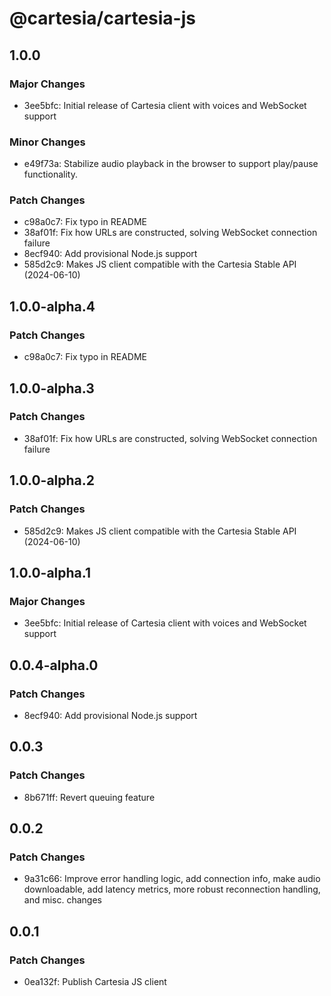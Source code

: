 # @cartesia/cartesia-js

## 1.0.0

### Major Changes

- 3ee5bfc: Initial release of Cartesia client with voices and WebSocket support

### Minor Changes

- e49f73a: Stabilize audio playback in the browser to support play/pause functionality.

### Patch Changes

- c98a0c7: Fix typo in README
- 38af01f: Fix how URLs are constructed, solving WebSocket connection failure
- 8ecf940: Add provisional Node.js support
- 585d2c9: Makes JS client compatible with the Cartesia Stable API (2024-06-10)

## 1.0.0-alpha.4

### Patch Changes

- c98a0c7: Fix typo in README

## 1.0.0-alpha.3

### Patch Changes

- 38af01f: Fix how URLs are constructed, solving WebSocket connection failure

## 1.0.0-alpha.2

### Patch Changes

- 585d2c9: Makes JS client compatible with the Cartesia Stable API (2024-06-10)

## 1.0.0-alpha.1

### Major Changes

- 3ee5bfc: Initial release of Cartesia client with voices and WebSocket support

## 0.0.4-alpha.0

### Patch Changes

- 8ecf940: Add provisional Node.js support

## 0.0.3

### Patch Changes

- 8b671ff: Revert queuing feature

## 0.0.2

### Patch Changes

- 9a31c66: Improve error handling logic, add connection info, make audio downloadable, add latency metrics, more robust reconnection handling, and misc. changes

## 0.0.1

### Patch Changes

- 0ea132f: Publish Cartesia JS client
